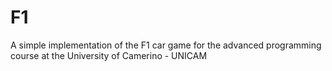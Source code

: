 # F1
A simple implementation of the F1 car game for the advanced programming course at the University of Camerino - UNICAM
